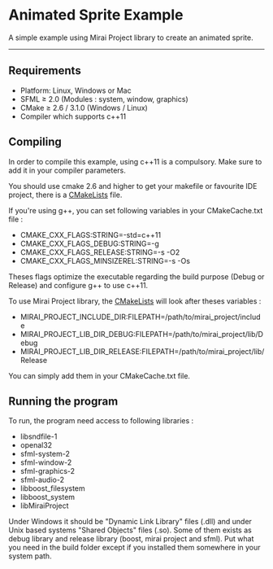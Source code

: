 Animated Sprite Example
====================

A simple example using Mirai Project library to create an animated sprite.

----------

## Requirements

 - Platform: Linux, Windows or Mac
 - SFML ≥ 2.0 (Modules : system, window, graphics)
 - CMake ≥ 2.6 / 3.1.0 (Windows / Linux)
 - Compiler which supports c++11

## Compiling

In order to compile this example, using c++11 is a compulsory.  Make sure to add it in your compiler parameters.

You should use cmake 2.6 and higher to get your makefile or favourite IDE project, there is a [CMakeLists](CMakeLists.txt) file.

If you're using g++, you can set following variables in your CMakeCache.txt file :

- CMAKE_CXX_FLAGS:STRING=-std=c++11
- CMAKE_CXX_FLAGS_DEBUG:STRING=-g
- CMAKE_CXX_FLAGS_RELEASE:STRING=-s -O2
- CMAKE_CXX_FLAGS_MINSIZEREL:STRING=-s -Os

Theses flags optimize the executable regarding the build purpose (Debug or Release) and configure g++ to use c++11.

To use Mirai Project library, the [CMakeLists](CMakeLists.txt) will look after theses variables :

- MIRAI_PROJECT_INCLUDE_DIR:FILEPATH=/path/to/mirai_project/include
- MIRAI_PROJECT_LIB_DIR_DEBUG:FILEPATH=/path/to/mirai_project/lib/Debug
- MIRAI_PROJECT_LIB_DIR_RELEASE:FILEPATH=/path/to/mirai_project/lib/Release

You can simply add them in your CMakeCache.txt file.

## Running the program

To run, the program need access to following libraries : 

- libsndfile-1
- openal32
- sfml-system-2
- sfml-window-2
- sfml-graphics-2
- sfml-audio-2
- libboost_filesystem
- libboost_system
- libMiraiProject

Under Windows it should be "Dynamic Link Library" files (.dll) and under Unix based systems "Shared Objects" files (.so).
Some of them exists as debug library and release library (boost, mirai project and sfml). Put what you need in the build folder except if you installed them somewhere in your system path.


